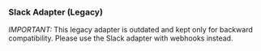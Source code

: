 ### Slack Adapter (Legacy)

*IMPORTANT:*
This legacy adapter is outdated and kept only for backward compatibility. Please use the Slack adapter with webhooks instead.

